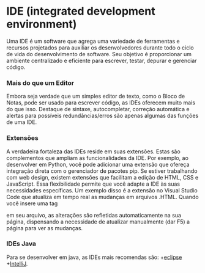 # IDE (integrated development environment)
Uma IDE é um software que agrega uma variedade de ferramentas e recursos projetados para auxiliar os desenvolvedores 
durante todo o ciclo de vida do desenvolvimento de software. Seu objetivo é proporcionar um ambiente centralizado e 
eficiente para escrever, testar, depurar e gerenciar código.

### Mais do que um Editor
Embora seja verdade que um simples editor de texto, como o Bloco de Notas, pode ser usado para escrever código, as IDEs oferecem muito mais do que isso. Destaque de sintaxe, autocompletar, correção automática e alertas para possíveis redundâncias/erros são apenas algumas das funções de uma IDE.

### Extensões
A verdadeira fortaleza das IDEs reside em suas extensões. Estas são complementos que ampliam as funcionalidades da IDE. Por exemplo, ao desenvolver em Python, você pode adicionar uma extensão que ofereça integração direta com o gerenciador de pacotes pip. Se estiver trabalhando com web design, existem extensões que facilitam a edição de HTML, CSS e JavaScript. Essa flexibilidade permite que você adapte a IDE às suas necessidades específicas. Um exemplo disso é a extensão no Visual Studio Code que atualiza em tempo real as mudanças em arquivos .HTML. Quando você insere uma tag <p> em seu arquivo, as alterações são refletidas automaticamente na sua página, dispensando a necessidade de atualizar manualmente (dar F5) a página para ver as mudanças.

### IDEs Java
Para se desenvolver em java, as IDEs mais recomendas são: 
+[eclipse](https://www.eclipse.org/) 
+[IntelliJ](https://www.jetbrains.com/idea/). 
